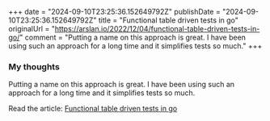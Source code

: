 +++
date = "2024-09-10T23:25:36.152649792Z"
publishDate = "2024-09-10T23:25:36.152649792Z"
title = "Functional table driven tests in go"
originalUrl = "https://arslan.io/2022/12/04/functional-table-driven-tests-in-go/"
comment = "Putting a name on this approach is great. I have been using such an approach for a long time and it simplifies tests so much."
+++

### My thoughts

Putting a name on this approach is great. I have been using such an approach for a long time and it simplifies tests so much.

Read the article: [Functional table driven tests in go](https://arslan.io/2022/12/04/functional-table-driven-tests-in-go/)

